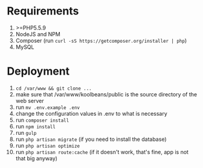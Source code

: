 # Requirements
 1. \>=PHP5.5.9
 2. NodeJS and NPM
 3. Composer (run `curl -sS https://getcomposer.org/installer | php`)
 4. MySQL

# Deployment

 1. `cd /var/www && git clone ...`
 2. make sure that /var/www/koolbeans/public is the source directory of the web server 
 3. run `mv .env.example .env`
 4. change the configuration values in .env to what is necessary
 6. run `composer install`
 7. run `npm install`
 5. run `gulp`
 6. run `php artisan migrate` (if you need to install the database)
 7. run `php artisan optimize`
 8. run `php artisan route:cache` (if it doesn't work, that's fine, app is not that big anyway)
